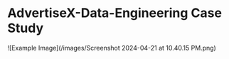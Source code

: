 # AdvertiseX-Data-Engineering Case Study

![Example Image](/images/Screenshot 2024-04-21 at 10.40.15 PM.png)


